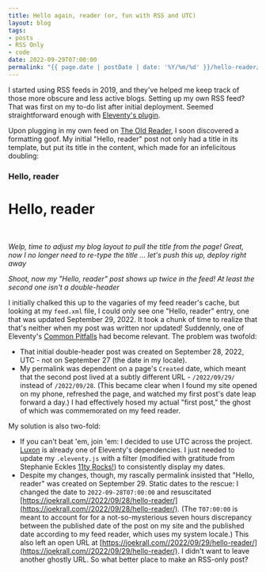 ```yaml
---
title: Hello again, reader (or, fun with RSS and UTC)
layout: blog
tags: 
- posts
- RSS Only
- code
date: 2022-09-29T07:00:00
permalink: "{{ page.date | postDate | date: '%Y/%m/%d' }}/hello-reader/"
---
```


I started using RSS feeds in 2019, and they've helped me keep track of those more obscure and less active blogs. Setting up my own RSS feed? That was first on my to-do list after initial deployment. Seemed straightforward enough with [Eleventy's plugin](https://www.11ty.dev/docs/plugins/rss/).

Upon plugging in my own feed on [The Old Reader](https://theoldreader.com/), I soon discovered a formatting goof. My initial "Hello, reader" post not only had a title in its template, but put its title in the content, which made for an infelicitous doubling:

### Hello, reader

# Hello, reader

<br>

_Welp, time to adjust my blog layout to pull the title from the page! Great, now I no longer need to re-type the title ... let's push this up, deploy right away_

_Shoot, now my "Hello, reader" post shows up twice in the feed! At least the second one isn't a double-header_

I initially chalked this up to the vagaries of my feed reader's cache, but looking at my `feed.xml` file, I could only see one "Hello, reader" entry, one that was updated September 29, 2022. It took a chunk of time to realize that that's neither when my post was written nor updated! Suddennly, one of Eleventy's [Common Pitfalls](https://www.11ty.dev/docs/dates/#dates-off-by-one-day) had become relevant. The problem was twofold: 

- That initial double-header post was created on September 28, 2022, UTC - not on September 27 (the date in my locale).
- My permalink was dependent on a page's `Created` date, which meant that the second post lived at a subtly different URL - `/2022/09/29/` instead of `/2022/09/28`. (This became clear when I found my site opened on my phone, refreshed the page, and watched my first post's date leap forward a day.) I had effectively hosed my actual "first post," the ghost of which was commemorated on my feed reader.

My solution is also two-fold: 

- If you can't beat 'em, join 'em: I decided to use UTC across the project. [Luxon](https://moment.github.io/luxon/#/) is already one of Eleventy's dependencies. I just needed to update my `.eleventy.js` with a filter (modified with gratitude from Stephanie Eckles [11ty Rocks!](https://11ty.rocks/eleventyjs/dates/#postdate-filter)) to consistently display my dates.
- Despite my changes, though, my rascally permalink insisted that "Hello, reader" was created on September 29. Static dates to the rescue: I changed the date to `2022-09-28T07:00:00` and resuscitated [https://joekrall.com//2022/09/28/hello-reader/](https://joekrall.com//2022/09/28/hello-reader/). (The `T07:00:00` is meant to account for for a not-so-mysterious seven hours discrepancy between the published date of the post on my site and the published date according to my feed reader, which uses my system locale.) This also left an open URL at [https://joekrall.com//2022/09/29/hello-reader/](https://joekrall.com//2022/09/29/hello-reader/). I didn't want to leave another ghostly URL. So what better place to make an RSS-only post? 
